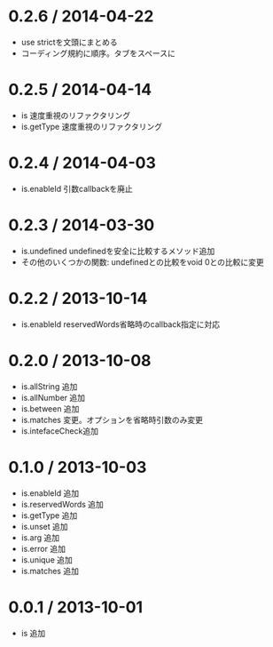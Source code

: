 0.2.6 / 2014-04-22
===================

  * use strictを文頭にまとめる
  * コーディング規約に順序。タブをスペースに

0.2.5 / 2014-04-14
===================

  * is 速度重視のリファクタリング
  * is.getType 速度重視のリファクタリング

0.2.4 / 2014-04-03
===================

  * is.enableId 引数callbackを廃止

0.2.3 / 2014-03-30
===================

  * is.undefined undefinedを安全に比較するメソッド追加
  * その他のいくつかの関数: undefinedとの比較をvoid 0との比較に変更

0.2.2 / 2013-10-14
===================

  * is.enableId reservedWords省略時のcallback指定に対応

0.2.0 / 2013-10-08
===================

  * is.allString 追加
  * is.allNumber 追加
  * is.between 追加
  * is.matches 変更。オプションを省略時引数のみ変更
  * is.intefaceCheck追加

0.1.0 / 2013-10-03
===================

  * is.enableId 追加
  * is.reservedWords 追加
  * is.getType 追加
  * is.unset 追加
  * is.arg 追加
  * is.error 追加
  * is.unique 追加
  * is.matches 追加

0.0.1 / 2013-10-01
===================

  * is 追加



